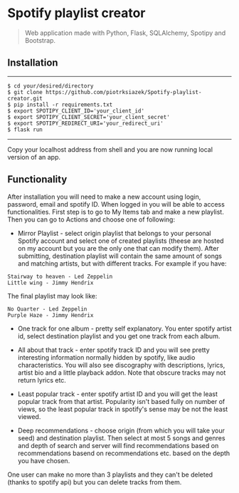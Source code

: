# Spotify playlist creator

> Web application made with Python, Flask, SQLAlchemy, Spotipy and Bootstrap.

## Installation
---
```shell
$ cd your/desired/directory
$ git clone https://github.com/piotrksiazek/Spotify-playlist-creator.git
$ pip install -r requirements.txt
$ export SPOTIPY_CLIENT_ID='your_client_id'
$ export SPOTIPY_CLIENT_SECRET='your_client_secret'
$ export SPOTIPY_REDIRECT_URI='your_redirect_uri'
$ flask run
```
---

Copy your localhost address from shell and you are now running local version of an app.

## Functionality

After installation you will need to make a new account using login, password, email and spotify ID.
When logged in you will be able to access functionalities. First step is to go to My Items tab and make a new playlist.
Then you can go to Actions and choose one of following:

* Mirror Playlist - select origin playlist that belongs to your personal Spotify account and select one of created playlists (theese are hosted on
my account but you are the only one that can modify them). After submitting, destination playlist will contain the same amount of songs and
matching artists, but with different tracks. For example if you have:
```
Stairway to heaven - Led Zeppelin
Little wing - Jimmy Hendrix
```
The final playlist may look like:
```
No Quarter - Led Zeppelin
Purple Haze - Jimmy Hendrix
```
* One track for one album - pretty self explanatory. You enter spotify artist id, select destination playlist and you get one track from each album.

* All about that track - enter spotify track ID and you will see pretty interesting information normally hidden by spotify, like audio characteristics.
You will also see discography with descriptions, lyrics, artist bio and a little playback addon. Note that obscure tracks may not return lyrics etc.

* Least popular track - enter spotify artist ID and you will get the least popular track from that artist. Popularity isn't based fully on number of views,
so the least popular track in spotify's sense may be not the least viewed.

* Deep recommendations - choose origin (from which you will take your seed) and destination playlist. Then select at most 5 songs and genres
and depth of search and server will find recommendations based on recommendations basend on recommendations etc. based on the depth you
have chosen.

One user can make no more than 3 playlists and they can't be deleted (thanks to spotify api) but you can delete tracks from them.
